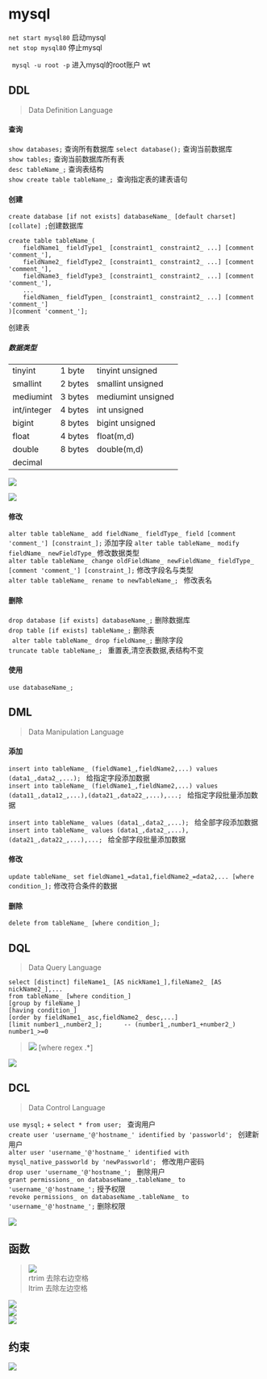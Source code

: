 # mysql

` net start mysql80 `   启动mysql  
` net stop mysql80 `   停止mysql  

`  mysql -u root -p `   进入mysql的root账户 wt  


## DDL
> Data Definition Language

#### 查询
`show databases;` 查询所有数据库 
` select database(); `  查询当前数据库  
`show tables;`  查询当前数据库所有表  
` desc tableName_; ` 查询表结构  
`show create table tableName_; `查询指定表的建表语句  


#### 创建
`create database [if not exists] databaseName_ [default charset] [collate] ;`创建数据库  

```
create table tableName_(
    fieldName1_ fieldType1_ [constraint1_ constraint2_ ...] [comment 'comment_'],
    fieldName2_ fieldType2_ [constraint1_ constraint2_ ...] [comment 'comment_'],
    fieldName3_ fieldType3_ [constraint1_ constraint2_ ...] [comment 'comment_'],
    ...
    fieldNamen_ fieldTypen_ [constraint1_ constraint2_ ...] [comment 'comment_']
)[comment 'comment_'];
```
创建表  

##### 数据类型
||||
|--|--|--|
|tinyint    |1 byte|tinyint unsigned
|smallint   |2 bytes|smallint unsigned
|mediumint  |3 bytes|mediumint unsigned
|int/integer|4 bytes|int unsigned
|bigint     |8 bytes|bigint unsigned
|float      |4 bytes|float(m,d)
|double     |8 bytes|double(m,d)
|decimal||

![](/mysqlNotePicture/mysqlNote1.png)  


![](/mysqlNotePicture/mysqlNote2.png)  

#### 修改
`alter table tableName_ add fieldName_ fieldType_ field [comment 'comment_'] [constraint_];` 添加字段
`alter table tableName_ modify fieldName_ newFieldType_` 修改数据类型  
`alter table tableName_ change oldFieldName_ newFieldName_ fieldType_ [comment 'comment_'] [constraint_];`  修改字段名与类型  
`alter table tableName_ rename to newTableName_; ` 修改表名  


#### 删除
` drop database [if exists] databaseName_; `    删除数据库  
` drop table [if exists] tableName_; `  删除表  
` alter table tableName_ drop fieldName_;` 删除字段  
`truncate table tableName_; `   重置表,清空表数据,表结构不变  

#### 使用
` use databaseName_; `




## DML
> Data Manipulation Language

#### 添加

`insert into tableName_ (fieldName1_,fieldName2,...) values (data1_,data2_,...); `    给指定字段添加数据  
`insert into tableName_ (fieldName1_,fieldName2,...) values (data11_,data12_,...),(data21_,data22_,...),...; `    给指定字段批量添加数据  

`insert into tableName_ values (data1_,data2_,...); `    给全部字段添加数据  
`insert into tableName_ values (data1_,data2_,...),(data21_,data22_,...),...; `    给全部字段批量添加数据  

#### 修改

` update tableName_ set fieldName1_=data1,fieldName2_=data2,... [where condition_]; `   修改符合条件的数据  


#### 删除

`delete from tableName_ [where condition_];`




## DQL
> Data Query Language

```
select [distinct] fileName1_ [AS nickName1_],fileName2_ [AS nickName2_],...
from tableName_ [where condition_]  
[group by fileName_] 
[having condition_] 
[order by fieldName1_ asc,fieldName2_ desc,...] 
[limit number1_,number2_];      -- (number1_,number1_+number2_) number1_>=0  

```

>![](/mysqlNotePicture/mysqlNote3.png/)
[where regex .*]  

![](/mysqlNotePicture/mysqlNote4.png)  

## DCL
> Data Control Language

`use mysql;` + `select * from user; `  查询用户  
`create user 'username_'@'hostname_' identified by 'passworld'; `   创建新用户  
`alter user 'username_'@'hostname_' identified with mysql_native_passworld by 'newPassworld'; `   修改用户密码   
`drop user 'username_'@'hostname_'; `   删除用户  
`grant permissions_ on databaseName_.tableName_ to 'username_'@'hostname_';`    授予权限  
`revoke permissions_ on databaseName_.tableName_ to 'username_'@'hostname_';`    删除权限  

![](/mysqlNotePicture/mysqlNote5.png)  


## 函数
>![](/mysqlNotePicture/mysqlNote6.png)  
rtrim   去除右边空格  
ltrim   去除左边空格  

![](/mysqlNotePicture/mysqlNote7.png)  
![](/mysqlNotePicture/mysqlNote8.png)  
![](/mysqlNotePicture/mysqlNote9.png)  

## 约束
![](/mysqlNotePicture/mysqlNote10.png)  

